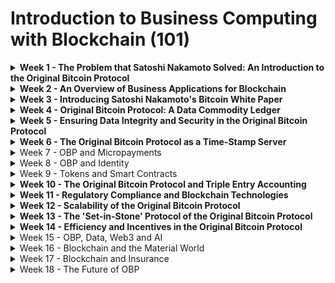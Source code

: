 # Introduction to Business Computing with Blockchain (101)

<details>

<summary><strong>Week 1 - The Problem that Satoshi Nakamoto Solved: An Introduction to the Original Bitcoin Protocol</strong></summary>

Videos and Articles by Lanier, Harris & Curtis: These videos provide a foundational understanding of the problem that Satoshi Nakamoto aimed to solve with the creation of Bitcoin. They will help you understand the concept of the 'Handshake Problem' and how Bitcoin addresses it. The videos are there if a casual introduction and familiar format is desired whereas the academic articles are provided if a more formal tone is required.&#x20;

### Videos

**Joe Rogan & Tristan Harris** - [https://youtu.be/OaTKaHKCAFg](https://youtu.be/OaTKaHKCAFg)\
The key idea of the video is that social media platforms manipulate user behaviour through addictive algorithms, leading to harmful consequences, and that regulation and a more neutral approach to content promotion are necessary to address these issues.

**Jaron Lanier** - [https://youtu.be/fhT1mseRLTs](https://youtu.be/fhT1mseRLTs)\
This video can be used to illustrate the potential pitfalls and challenges of the digital age, particularly in relation to data ownership, privacy, and the influence of algorithms.&#x20;

**Adam Curtis** - [https://youtu.be/AHXh1222HhE](https://youtu.be/AHXh1222HhE)\
This video can be seen as a call to action for future generations of blockchain-based business leaders. The problems discussed by Harris and Lanier, such as the manipulation and misuse of data by social media platforms, can be addressed through the decentralized, secure, and transparent nature of blockchain technology.&#x20;

### Articles

**Knowledge Monopolies and the Innovation Divide** - [https://papers.ssrn.com/sol3/papers.cfm?abstract\_id=3956092](https://papers.ssrn.com/sol3/papers.cfm?abstract\_id=3956092)\
The article provides a thorough understanding of the role of data access rights, obligations, and knowledge monopolies in the digital economy, emphasizing its significance for students in business computing and blockchain. By discussing the regulatory, ethical, and business aspects, the article serves as an enriching educational resource, equipping students to navigate legal and ethical dilemmas and to promote a balanced and sustainable digital economy.

**How Technology is Hijacking Your Mind — from a Magician and Google Design Ethicist**- [https://medium.com/thrive-global/how-technology-hijacks-peoples-minds-from-a-magician-and-google-s-design-ethicist-56d62ef5edf3](https://medium.com/thrive-global/how-technology-hijacks-peoples-minds-from-a-magician-and-google-s-design-ethicist-56d62ef5edf3)\
The essay "How Technology is Hijacking Your Mind" by Tristan Harris, a critical addition to an Introduction to Business Computing and Blockchain course, offers in-depth insights into how technology design influences user behavior and potentially exploits psychological vulnerabilities. This understanding aids students in ethically designing blockchain systems, promoting user autonomy, avoiding addictive feedback loops, and ultimately fostering a healthier digital culture, emphasizing the importance of ethics, responsibility, and conscious decision-making in the digital age.

**Digital Maoism** - [https://www.cc.gatech.edu/classes/AY2009/cs4001c\_spring/documents/DIGITAL\_MAOISM\_\_The\_Hazards\_of\_the\_New\_Online\_Collectivism\_By\_Jaron\_Lanier-EDGE.pdf](https://www.cc.gatech.edu/classes/AY2009/cs4001c\_spring/documents/DIGITAL\_MAOISM\_\_The\_Hazards\_of\_the\_New\_Online\_Collectivism\_By\_Jaron\_Lanier-EDGE.pdf)\
"Digital Maoism: The Hazards of the New Online Collectivism" by Jaron Lanier is a critical piece for an Introduction to Business Computing and Blockchain course, offering a cautionary perspective on online collectivism and the potential pitfalls of decentralization. By studying this work, students gain a nuanced understanding of the balance between collective wisdom and individual expertise, as well as the need for human intervention in automated, decentralized systems like blockchain, thereby promoting its responsible and effective application.

**Should We Treat Data as Labor? Moving beyond "Free"** - [https://www.aeaweb.org/articles?id=10.1257/pandp.20181003](https://www.aeaweb.org/articles?id=10.1257/pandp.20181003)\
The 'Data as Labor' proposition aims to rectify the inequitable data market by rewarding users for their data contributions, essentially treating data as a new kind of wage. Bitcoin SV (BSV), with its scalability, ability to handle nanopayments, and provision of secure digital identities, offers the technological infrastructure required to actualize this shift, fostering a more equitable, efficient, and innovative digital economy.\
&#x20;



</details>

<details>

<summary><strong>Week 2 - An Overview of Business Applications for Blockchain</strong></summary>

Introduction to Bitcoin Enterprise: This comprehensive guide will help you understand how businesses can leverage the Original Bitcoin Protocol for their operations.

[https://bitcoinsv.academy/course/bitcoin-enterprise](https://bitcoinsv.academy/course/bitcoin-enterprise) - The formal course where students will gain a certificate of completion that can be displayed on their LinkedIn or such.&#x20;

[https://bitcoin-association.gitbook.io/bitcoin-enterprise-1/n28sPIdQvjJd26hhgCgx/](https://bitcoin-association.gitbook.io/bitcoin-enterprise-1/n28sPIdQvjJd26hhgCgx/) - The link to it on GitBook where the content can be more easily navigated and extracted.&#x20;

</details>

<details>

<summary><strong>Week 3 - Introducing Satoshi Nakamoto's Bitcoin White Paper</strong></summary>

BitcoinSV Academy primitives course - Protocol and design: These courses will provide you with a beginners understanding of the BitcoinSV protocol and its design principles.

[https://bitcoinsv.academy/course/bitcoin-basics-protocol-and-design](https://bitcoinsv.academy/course/bitcoin-basics-protocol-and-design) - The formal course where students will gain a certificate of completion that can be displayed on their LinkedIn or such.

[https://bitcoin-association.gitbook.io/bitcoin-basics-protocol-and-design/3nFF3a2eZvXqIjNrxLmY/introduction/introduction](https://bitcoin-association.gitbook.io/bitcoin-basics-protocol-and-design/3nFF3a2eZvXqIjNrxLmY/introduction/introduction) - The link to the course on GitBook where the content can be more easily navigated and extracted.&#x20;

[https://bitcoin.org/bitcoin.pdf](https://bitcoin.org/bitcoin.pdf) - the Bitcoin Whitepaper

[https://bitcoinsv.academy/course/bitcoin-theory](https://bitcoinsv.academy/course/bitcoin-theory) - This course is a decent undertaking and might take too long for the students to complete wherein the basics course could be sufficient for their needs. It is STRONGLY encouraged for all faculty to complete this course for a comprehensive understanding of the Bitcoin Whitepaper in a line by line break down as provided in this course.&#x20;

</details>

<details>

<summary><strong>Week 4 - Original Bitcoin Protocol: A Data Commodity Ledger</strong></summary>

Introduction to Hash Functions: This guide will help you understand hash functions in the context of the Original Bitcoin Protocol. GIFS and other visual assets can be easily saved from the GitBook version for use in lecture slides.

[https://bitcoinsv.academy/course/bitcoin-primitives-hash-functions](https://bitcoinsv.academy/course/bitcoin-primitives-hash-functions) - the formal site for the course with certificate upon completion

[https://bitcoin-association.gitbook.io/hash-functions/LSFTyTd5ZSOU1adPyK3O/](https://bitcoin-association.gitbook.io/hash-functions/LSFTyTd5ZSOU1adPyK3O/) - the GitBook for easier navigation.&#x20;

**Bitcoin is a Commodity** - [https://craigwright.net/blog/economics/bitcoin-is-a-commodity/](https://craigwright.net/blog/economics/bitcoin-is-a-commodity/)\
Craig Wright argues that Bitcoin is not a new form of money, but rather a commodity, with the value lying in its immutable ledger and computational capability. Bitcoin is not legal tender and hence is either a commodity or a Ponzi scheme. According to the definition of money given in the legal case Travelex Limited v Commissioner of Taxation \[2008] FCA 1961 (Travelex), Bitcoin could be considered "money" due to its use as a generally accepted medium of exchange and its negotiable quality, despite not being a government-issued currency or legal tender.

</details>

<details>

<summary><strong>Week 5 - Ensuring Data Integrity and Security in the Original Bitcoin Protocol</strong></summary>

* Introduction to Merkle Trees: This resource will help you understand how Merkle Trees contribute to data integrity and security in the Original Bitcoin Protocol.
* [https://bitcoinsv.academy/course/bitcoin-primitives-merkle-trees](https://bitcoinsv.academy/course/bitcoin-primitives-merkle-trees) - The formal course on the Academy website.&#x20;
* [https://bitcoin-association.gitbook.io/merkle-trees/QFE9CZTwziQUdXr9esHq/](https://bitcoin-association.gitbook.io/merkle-trees/QFE9CZTwziQUdXr9esHq/) - The GitBook as an easier to navigate collection full of many useful visual assets and GIFS.
* Verifiable LiDAR Data - [https://metastreme.com/whats-new/f/verifiable-lidar-data](https://metastreme.com/whats-new/f/verifiable-lidar-data)\
  Predict Ecology leverages Merkle trees and blockchain technology to verify vast LiDAR data sets, using a service called MetaStamp to divide the data into individual blocks or 'voxels'. Each voxel is transformed into a Merkle tree, with the root hash written to the BitcoinSV public ledger, allowing individual data points to be verified. This case study offers a real-world example of how Merkle trees provide a secure, efficient method for verifying content in large data structures, such as LiDAR data sets, and how this integrates with blockchain technology to maintain data integrity and veracity.



</details>

<details>

<summary><strong>Week 6 - The Original Bitcoin Protocol as a Time-Stamp Server</strong></summary>

* Introduction to digital signatures: This comprehensive guide will help you understand digital signatures in the context of the Original Bitcoin Protocol.
* [https://bitcoinsv.academy/course/bitcoin-primitives-digital-signatures](https://bitcoinsv.academy/course/bitcoin-primitives-digital-signatures) - the formal course on the BSV Academy site with certification upon completion.
* [https://bitcoin-association.gitbook.io/digital-signatures/53d5r28TUBTW2JVfwnDq/](https://bitcoin-association.gitbook.io/digital-signatures/53d5r28TUBTW2JVfwnDq/) - The Gitbook link for easier navigation and asset extraction.
* [https://signonchain.id/](https://signonchain.id/) - for experimenting with digitally signing documents, images. A part of the UNISOT suite of tools.

</details>

<details>

<summary>Week 7 - OBP and Micropayments</summary>

[https://www.nngroup.com/articles/the-case-for-micropayments/](https://www.nngroup.com/articles/the-case-for-micropayments/)

[https://www.theguardian.com/technology/2009/feb/13/micropayments-zimbabwe-internet](https://www.theguardian.com/technology/2009/feb/13/micropayments-zimbabwe-internet)







</details>

<details>

<summary>Week 8 - OBP and Identity</summary>

[https://docs.google.com/viewerng/viewer?url=https://www.iang.org/identity\_cycle/identity\_cycle-3-20211118.pdf](https://docs.google.com/viewerng/viewer?url=https://www.iang.org/identity\_cycle/identity\_cycle-3-20211118.pdf)



</details>

<details>

<summary>Week 9 - Tokens and Smart Contracts</summary>

[https://tokenized.com/#/protocol/docs/](https://tokenized.com/#/protocol/docs/)

[https://docs.scrypt.io/](https://docs.scrypt.io/)



</details>

<details>

<summary><strong>Week 10 - The Original Bitcoin Protocol and Triple Entry Accounting</strong></summary>

* Case Study: UNISOT: This case study will provide you with a real-world example of how the Original Bitcoin Protocol can be used for triple-entry accounting.
* The application of blockchain technology for supply chain visibility - A case study of the fish farm - [https://media.unisot.com/2019/08/Master-thesis-FINAL.pdf](https://media.unisot.com/2019/08/Master-thesis-FINAL.pdf)
* Shorter version - [https://unisot.com/case-study-the-fish-farming-industry/](https://unisot.com/case-study-the-fish-farming-industry/)
* The case study explores the potential of blockchain technology, specifically the Original Bitcoin Protocol (OBP), to improve supply chain visibility in the fish farming industry. The industry faces challenges related to cost, quality, and sustainability, with an increasing demand for transparency from consumers. \
  The study found that blockchain technology could enhance visibility, improve operational efficiency, and secure the documentation of information. The use of blockchain, combined with other technologies like IoT devices, could automate information capture along the supply chain, which is mostly done manually today. The study also identified barriers to blockchain adoption, including a lack of knowledge and the need for industry-wide participation, regulations, and standards. The authors conclude that the fish farming industry should further explore the potential of blockchain technology, given its potential to revolutionize business operations.

</details>

<details>

<summary><strong>Week 11 - Regulatory Compliance and Blockchain Technologies</strong></summary>

* Case Study: BSV based smart legal contract for voluntary carbon credits under ISDA definitions: This case study will help you understand how the Original Bitcoin Protocol can be used to facilitate regulatory compliance.
* The Big Short Movie Clip ISDA pitch - [https://youtu.be/rN7BmmXfUiU](https://youtu.be/rN7BmmXfUiU)\
  This video illustrates the exclusivity of the futures and derivatives market and how it keeps little players out of the game. These ISDA licenses are supposed to ensure only the most proficient players are involved in the market but in actual fact it just ensured that the little players couldn't equalise an inefficiency in the market.&#x20;
* Interview with Richard Baker of Tokenovate - [https://youtu.be/Pwhz0cGt3G0](https://youtu.be/Pwhz0cGt3G0)
* Spotlight Panel Discussion with Richard Baker, Head of ISDA and GMEX -[https://youtu.be/AuvJSbG5zV8](https://youtu.be/AuvJSbG5zV8)
*   Tokenovate has executed of one of the world's first fully legal derivative smart contracts on the BSV blockchain, carried out by a joint venture of Tokenovate and GMEX.

    The smart contract pertains to voluntary carbon credits, an emerging market where corporations can buy credits from carbon projects like wind farms, solar panel farms, or carbon sinks like tropical forests or hemp farms.

    The voluntary carbon market is expected to grow from a billion-dollar market today to a 50 billion dollar market by 2030. However, the market currently suffers from issues like double counting and greenwashing, where fake credits are created.

    The smart contract executed on the BSV blockchain helps address these issues by providing transparency and traceability. It uses the Bitcoin script and the underlying opcodes to create a programmable template that manages the lifecycle of the trade.

    The smart contract is semi-autonomous, meaning it can respond to changes agreed upon by the two counterparties. It can also handle different types of trades, like spot trades and forward trades.

    The smart contract execution is fully legal because it follows the standards set by the International Swaps and Derivatives Association (ISDA), a global standards body recognized by global regulators. The smart contract also operates under the rulebook of a regulated market.

</details>

<details>

<summary><strong>Week 12 - Scalability of the Original Bitcoin Protocol</strong></summary>

* **Case Study - Sentinel Node:** This case study will provide you with a real-world example of how the Original Bitcoin Protocol can be scaled.
*   **Real Time Cyber Breach Detection via BSV -** [https://youtu.be/\_3VF07s9w4A](https://youtu.be/\_3VF07s9w4A)\
    If a hack goes beyond 30 days, the average cost for an enterprise is almost 9 million dollars, highlighting the urgent need for real-time cyber breach detection solutions like Sentinel Node. By lowering the cost and providing real-time detection, Sentinel Node brings a profound change in the way attacks and hacks are detected, making it more accessible for businesses to have a mission-critical log detection system. A hacker can potentially remain undetected in a system for a long time, as businesses often have a delayed notification period of 30 to 90 days or even just five hours.

    By utilizing the capabilities of the Bitcoin SV blockchain, Sentinel Node enables cost-effective and scalable real-time cyber breach detection, reducing the window of opportunity for breaches to occur. The Sentinel Node system allows users to monitor and track the health of their devices and files in real-time, providing a proactive approach to cyber breach detection.The hash chain is reset and restored when a breach occurs and is resolved, ensuring the integrity of the monitored files.
* How Teranode Enables Unbounded Scalability - [https://youtu.be/VJ9iSBnenNI?t=3438](https://youtu.be/VJ9iSBnenNI?t=3438)\
  Presentation by Jake Jones - Head of Network Infrastructure.&#x20;
* [https://bitcoinsv.academy/course/bitcoin-infrastructure](https://bitcoinsv.academy/course/bitcoin-infrastructure) - The BSV Academy course on bitcoin infrastructure, the protocol rules, mining and the network topology. This course may be too much for the students to take but it is STRONGLY encouraged for all faculty to understand the system in its technical entirety.&#x20;
* [https://bitcoin-association.gitbook.io/bitcoin-infrastructure/NwYOvvDbAZ3S5ZMIj1XV/](https://bitcoin-association.gitbook.io/bitcoin-infrastructure/NwYOvvDbAZ3S5ZMIj1XV/) - The GitBook of the course for ease of navigation and visual asset extraction.&#x20;

</details>

<details>

<summary><strong>Week 13 - The 'Set-in-Stone' Protocol of the Original Bitcoin Protocol</strong></summary>

* Case Study: Examination of how changes to the signature scheme can place modified protocols in violation of the Banking Secrecy Act: This case study will help you understand the implications of modifying the Original Bitcoin Protocol.
* Schnorr - [https://craigwright.net/blog/bitcoin-blockchain-tech/schnorr/](https://craigwright.net/blog/bitcoin-blockchain-tech/schnorr/)\
  The article discusses the implications of protocol variations on the legal standing of a blockchain, specifically Bitcoin. It emphasizes the difference between privacy and anonymity, arguing that Bitcoin was designed to be a private but not anonymous system. The author argues that anonymous systems are not legally enforceable and are prone to misuse, as seen in the Silk Road case. The article also discusses the introduction of Schnorr signatures, which some believe can provide plausible deniability and additional anonymity. However, the author argues that this is a misunderstanding and that such changes could lead to legal issues, including violations of the Bank Secrecy Act. The article concludes by stating that Bitcoin's protocol should remain immutable and that attempts to alter it for anonymity purposes will only lead to legal complications and potential failure.

<!---->

*   "The nature of Bitcoin is such that once version 0.1 was released, the core design was set in stone for the rest of its lifetime. Because of that, I wanted to design it to support every possible transaction type I could think of. The problem was, each thing required special support code and data fields whether it was used or not, and only covered one special case at a time. It would have been an explosion of special cases. The solution was script, which generalizes the problem so transacting parties can describe their transaction as a predicate that the node network evaluates. The nodes only need to understand the transaction to the extent of evaluating whether the sender's conditions are met.

    The script is actually a predicate. It's just an equation that evaluates to true or false. Predicate is a long and unfamiliar word so I called it script.

    The receiver of a payment does a template match on the script. Currently, receivers only accept two templates: direct payment and bitcoin address. Future versions can add templates for more transaction types and nodes running that version or higher will be able to receive them. All versions of nodes in the network can verify and process any new transactions into blocks, even though they may not know how to read them.

    The design supports a tremendous variety of possible transaction types that I designed years ago. Escrow transactions, bonded contracts, third party arbitration, multi-party signature, etc. If Bitcoin catches on in a big way, these are things we'll want to explore in the future, but they all had to be designed at the beginning to make sure they would be possible later.

    I don't believe a second, compatible implementation of Bitcoin will ever be a good idea. So much of the design depends on all nodes getting exactly identical results in lockstep that a second implementation would be a menace to the network. The MIT license is compatible with all other licenses and commercial uses, so there is no need to rewrite it from a licensing standpoint." - Satoshi Nakamoto, [https://bitcointalk.org/index.php?topic=195.msg1617#msg1617](https://bitcointalk.org/index.php?topic=195.msg1617#msg1617)[\
    ](https://bitcointalk.org/index.php?topic=195.msg1617#msg1617)

</details>

<details>

<summary><strong>Week 14 - Efficiency and Incentives in the Original Bitcoin Protocol</strong></summary>

* **Case Study:** A detailed analysis of how OBP could enhance efficiency in B2B and B2C transactions: This case study will provide you with a real-world example of how the Original Bitcoin Protocol can enhance efficiency in transactions.
* [https://tokenized.com/#/download/](https://tokenized.com/#/download/)
* Set up the tokenized desktop client and experiment with event tickets and reward programs.&#x20;

</details>

<details>

<summary>Week 15 - OBP, Data, Web3 and AI</summary>

[https://ieeexplore.ieee.org/abstract/document/10230032](https://ieeexplore.ieee.org/abstract/document/10230032)



</details>

<details>

<summary>Week 16 - Blockchain and the Material World</summary>

[https://www.sciencedirect.com/science/article/abs/pii/S0925527321001997](https://www.sciencedirect.com/science/article/abs/pii/S0925527321001997)

</details>

<details>

<summary>Week 17 - Blockchain and Insurance</summary>



</details>

<details>

<summary>Week 18 - The Future of OBP</summary>

[https://ieeexplore.ieee.org/document/10087175](https://ieeexplore.ieee.org/document/10087175)

</details>

